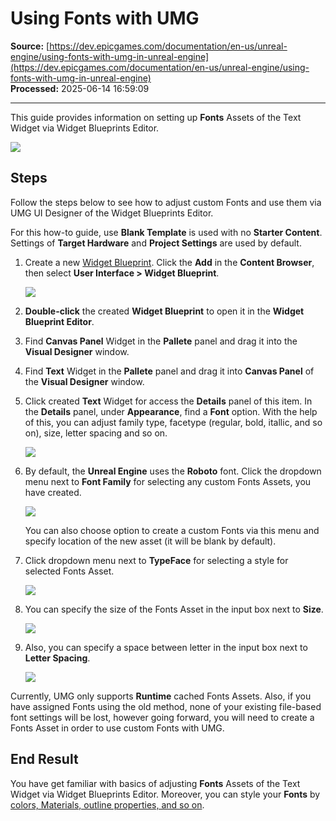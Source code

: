 # Using Fonts with UMG

**Source:** [https://dev.epicgames.com/documentation/en-us/unreal-engine/using-fonts-with-umg-in-unreal-engine](https://dev.epicgames.com/documentation/en-us/unreal-engine/using-fonts-with-umg-in-unreal-engine)  
**Processed:** 2025-06-14 16:59:09

---

This guide provides information on setting up **Fonts** Assets of the Text Widget via Widget Blueprints Editor.

![](https://d1iv7db44yhgxn.cloudfront.net/documentation/images/0fdeb46f-1258-43ae-bc96-b2eab3cf30c3/01_fontwithumg_hero.png)

## Steps

Follow the steps below to see how to adjust custom Fonts and use them via UMG UI Designer of the Widget Blueprints Editor.

For this how-to guide, use **Blank Template** is used with no **Starter Content**. Settings of **Target Hardware** and **Project Settings** are used by default.

1.  Create a new [Widget Blueprint](/documentation/en-us/unreal-engine/widget-blueprints-in-umg-for-unreal-engine). Click the **Add** in the **Content Browser**, then select **User Interface > Widget Blueprint**.
    
    ![](https://d1iv7db44yhgxn.cloudfront.net/documentation/images/e30f3004-f004-4ec1-bfcb-2da8a333a417/02_newwidgetblueprint.png)
2.  **Double-click** the created **Widget Blueprint** to open it in the **Widget Blueprint Editor**.
    
3.  Find **Canvas Panel** Widget in the **Pallete** panel and drag it into the **Visual Designer** window.
    
4.  Find **Text** Widget in the **Pallete** panel and drag it into **Canvas Panel** of the **Visual Designer** window.
    
5.  Click created **Text** Widget for access the **Details** panel of this item. In the **Details** panel, under **Appearance**, find a **Font** option. With the help of this, you can adjust family type, facetype (regular, bold, itallic, and so on), size, letter spacing and so on.
    
    ![](https://d1iv7db44yhgxn.cloudfront.net/documentation/images/861bdaaf-99b2-438b-8785-9485f68e4ab8/03_fontoptions.png)
6.  By default, the **Unreal Engine** uses the **Roboto** font. Click the dropdown menu next to **Font Family** for selecting any custom Fonts Assets, you have created.
    
    ![](https://d1iv7db44yhgxn.cloudfront.net/documentation/images/65c8967a-fb6b-4eb7-a6f4-9c6fe4a17ff0/04_fontfamily.png)
    
    You can also choose option to create a custom Fonts via this menu and specify location of the new asset (it will be blank by default).
    
7.  Click dropdown menu next to **TypeFace** for selecting a style for selected Fonts Asset.
    
    ![](https://d1iv7db44yhgxn.cloudfront.net/documentation/images/b8db5be8-e81b-462f-a489-48ccc6be0a83/05_fonttypeface.png)
8.  You can specify the size of the Fonts Asset in the input box next to **Size**.
    
    ![](https://d1iv7db44yhgxn.cloudfront.net/documentation/images/7fa751e5-7562-45f9-bb89-2c4568990bcb/06_fontsize.png)
9.  Also, you can specify a space between letter in the input box next to **Letter Spacing**.
    
    ![](https://d1iv7db44yhgxn.cloudfront.net/documentation/images/537c9ae9-7a35-44bf-9dc7-d821d7003c39/07_fontletterspacing.png)

Currently, UMG only supports **Runtime** cached Fonts Assets. Also, if you have assigned Fonts using the old method, none of your existing file-based font settings will be lost, however going forward, you will need to create a Fonts Asset in order to use custom Fonts with UMG.

## End Result

You have get familiar with basics of adjusting **Fonts** Assets of the Text Widget via Widget Blueprints Editor. Moreover, you can style your **Fonts** by [colors, Materials, outline properties, and so on](/documentation/en-us/unreal-engine/font-materials-and-outlines-in-unreal-engine).